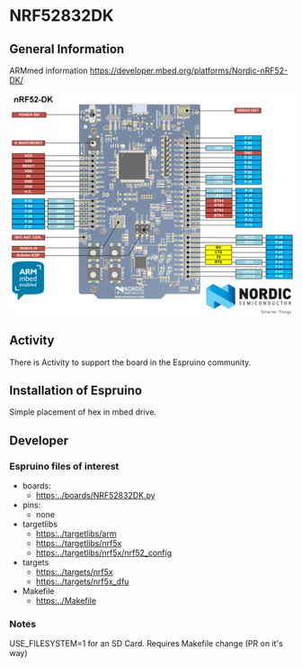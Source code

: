 
# NRF52832DK

## General Information

ARMmed information <https://developer.mbed.org/platforms/Nordic-nRF52-DK/>

![alt](../boards/img/NRF52832DK.png)

## Activity

There is Activity to support the board in the Espruino community.

## Installation of Espruino

Simple placement of hex in mbed drive.

## Developer

### Espruino files of interest

* boards:
  * <https:../boards/NRF52832DK.py>
* pins:
  * none
* targetlibs 
  * <https:../targetlibs/arm>
  * <https:../targetlibs/nrf5x>
  * <https:../targetlibs/nrf5x/nrf52_config>
* targets
  * <https:../targets/nrf5x>
  * <https:../targets/nrf5x_dfu>
* Makefile
  * <https:../Makefile>

### Notes

USE_FILESYSTEM=1 for an SD Card. Requires Makefile change (PR on it's way)